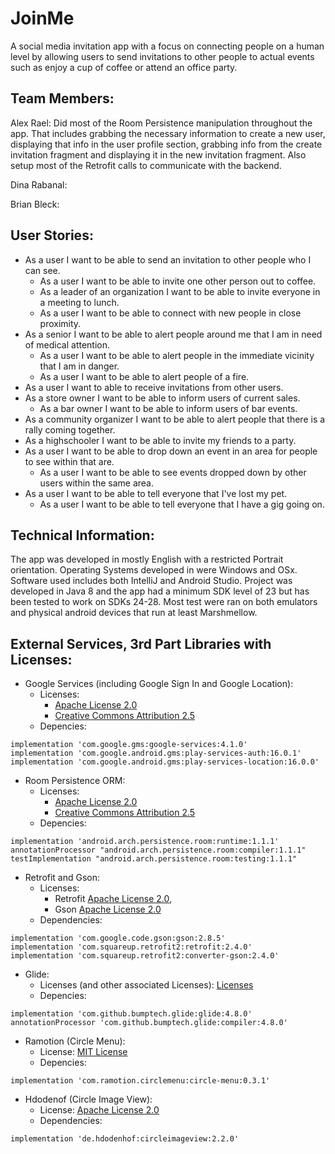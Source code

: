 # JoinMe
A social media invitation app with a focus on connecting people on a human level by allowing users 
to send invitations to other people to actual events such as enjoy a cup of coffee or attend an office party.

## Team Members:
Alex Rael:
Did most of the Room Persistence manipulation throughout the app. That includes grabbing the necessary
information to create a new user, displaying that info in the user profile section, grabbing info from
the create invitation fragment and displaying it in the new invitation fragment. Also setup most of the
Retrofit calls to communicate with the backend.

Dina Rabanal:

Brian Bleck:

## User Stories:
* As a user I want to be able to send an invitation to other people who I can see.
  * As a user I want to be able to invite one other person out to coffee.
  * As a leader of an organization I want to be able to invite everyone in a meeting to lunch.
  * As a user I want to be able to connect with new people in close proximity.
* As a senior I want to be able to alert people around me that I am in need of medical attention.
  * As a user I want to be able to alert people in the immediate vicinity that I am in danger.
  * As a user I want to be able to alert people of a fire.
* As a user I want to able to receive invitations from other users.
* As a store owner I want to be able to inform users of current sales.
  * As a bar owner I want to be able to inform users of bar events.
* As a community organizer I want to be able to alert people that there is a rally coming together.
* As a highschooler I want to be able to invite my friends to a party.
* As a user I want to be able to drop down an event in an area for people to see within that are.
  * As a user I want to be able to see events dropped down by other users within the same area.
* As a user I want to be able to tell everyone that I've lost my pet.
  * As a user I want to be able to tell everyone that I have a gig going on.

## Technical Information:
The app was developed in mostly English with a restricted Portrait orientation. Operating Systems
developed in were Windows and OSx. Software used includes both IntelliJ and Android Studio. Project
was developed in Java 8 and the app had a minimum SDK level of 23 but has been tested to work on
SDKs 24-28. Most test were ran on both emulators and physical android devices that run at least
Marshmellow.

## External Services, 3rd Part Libraries with Licenses:
* Google Services (including Google Sign In and Google Location):
  * Licenses:
      * [Apache License 2.0](http://www.apache.org/licenses/LICENSE-2.0)
      * [Creative Commons Attribution 2.5](https://creativecommons.org/licenses/by/2.5/)
  * Depencies:
```
implementation 'com.google.gms:google-services:4.1.0'
implementation 'com.google.android.gms:play-services-auth:16.0.1'
implementation 'com.google.android.gms:play-services-location:16.0.0'                                                         
```

* Room Persistence ORM:
  * Licenses:
    * [Apache License 2.0](http://www.apache.org/licenses/LICENSE-2.0)
    * [Creative Commons Attribution 2.5](https://creativecommons.org/licenses/by/2.5/)
  * Depencies:
``` 
implementation 'android.arch.persistence.room:runtime:1.1.1'
annotationProcessor "android.arch.persistence.room:compiler:1.1.1"
testImplementation "android.arch.persistence.room:testing:1.1.1"
```

* Retrofit and Gson:
  * Licenses: 
    * Retrofit [Apache License 2.0](https://rawcdn.githack.com/square/retrofit/ee72ada9bb9d227f133786a866606c019c349064/LICENSE.txt),
    * Gson [Apache License 2.0](https://rawcdn.githack.com/google/gson/da5cae371e8b739fe63a6c6d16debf7b297dea0e/LICENSE)
  * Dependencies:
```
implementation 'com.google.code.gson:gson:2.8.5'
implementation 'com.squareup.retrofit2:retrofit:2.4.0'
implementation 'com.squareup.retrofit2:converter-gson:2.4.0'
```

* Glide:
  * Licenses (and other associated Licenses): [Licenses](https://rawcdn.githack.com/bumptech/glide/f7d860412f061e059aa84a42f2563a01ac8c303b/LICENSE)
  * Depencies:
```
implementation 'com.github.bumptech.glide:glide:4.8.0'
annotationProcessor 'com.github.bumptech.glide:compiler:4.8.0'
```

* Ramotion (Circle Menu):
  * License: [MIT License](https://rawcdn.githack.com/Ramotion/circle-menu-android/c958736ee12b73c41f469d6ceff7956c706233dc/LICENSE)
  * Depencies:
```
implementation 'com.ramotion.circlemenu:circle-menu:0.3.1'
```

* Hdodenof (Circle Image View):
  * License: [Apache License 2.0](https://rawcdn.githack.com/hdodenhof/CircleImageView/e9ce455fdd2cceed5d5dab2a1fc7216deb7d2b37/LICENSE.txt)
  * Dependencies:
```
implementation 'de.hdodenhof:circleimageview:2.2.0'
```
